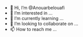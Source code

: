 - 👋 Hi, I’m @Anouarbelouafi
- 👀 I’m interested in ...
- 🌱 I’m currently learning ...
- 💞️ I’m looking to collaborate on ...
- 📫 How to reach me ...

<!---
Anouarbelouafi/Anouarbelouafi is a ✨ special ✨ repository because its `README.md` (this file) appears on your GitHub profile.
You can click the Preview link to take a look at your changes.
--->
